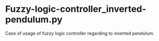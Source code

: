 # Fuzzy-logic-controller_inverted-pendulum.py

Case of usage of fuzzy logic controller regarding to inverted pendulum.
